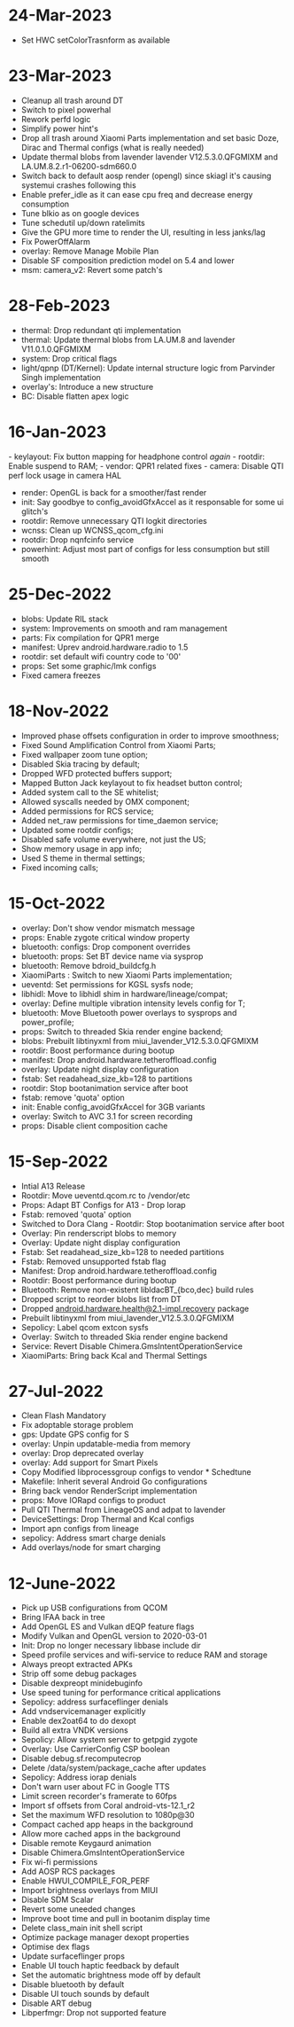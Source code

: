 # 24-Mar-2023
- Set HWC setColorTrasnform as available

# 23-Mar-2023
- Cleanup all trash around DT
- Switch to pixel powerhal
- Rework perfd logic
- Simplify power hint's
- Drop all trash around Xiaomi Parts implementation and set basic Doze, Dirac and Thermal configs (what is really needed)
- Update thermal blobs from lavender lavender V12.5.3.0.QFGMIXM and LA.UM.8.2.r1-06200-sdm660.0
- Switch back to default aosp render (opengl) since skiagl it's causing systemui crashes following this
- Enable prefer_idle as it can ease cpu freq and decrease energy consumption
- Tune blkio as on google devices
- Tune schedutil up/down ratelimits
- Give the GPU more time to render the UI, resulting in less janks/lag
- Fix PowerOffAlarm
- overlay: Remove Manage Mobile Plan
- Disable SF composition prediction model on 5.4 and lower
- msm: camera_v2: Revert some patch's

# 28-Feb-2023
- thermal: Drop redundant qti implementation
- thermal: Update thermal blobs from LA.UM.8 and lavender V11.0.1.0.QFGMIXM
- system: Drop critical flags
- light/qpnp (DT/Kernel): Update internal structure logic from Parvinder Singh implementation
- overlay's: Introduce a new structure
- BC: Disable flatten apex logic

# 16-Jan-2023
- keylayout: Fix button mapping for headphone control *again* 
- rootdir: Enable suspend to RAM;
- vendor: QPR1 related fixes
- camera: Disable QTI perf lock usage in camera HAL
- render: OpenGL is back for a smoother/fast render
- init: Say goodbye to config_avoidGfxAccel as it responsable for some ui glitch's
- rootdir: Remove unnecessary QTI logkit directories
- wcnss: Clean up WCNSS_qcom_cfg.ini
- rootdir: Drop nqnfcinfo service
- powerhint: Adjust most part of configs for less consumption but still smooth

# 25-Dec-2022
- blobs: Update RIL stack
- system: Improvements on smooth and ram management
- parts: Fix compilation for QPR1 merge
- manifest: Uprev android.hardware.radio to 1.5
- rootdir: set default wifi country code to '00'
- props: Set some graphic/lmk configs
- Fixed camera freezes

# 18-Nov-2022
- Improved phase offsets configuration in order to improve smoothness;
- Fixed Sound Amplification Control from Xiaomi Parts;
- Fixed wallpaper zoom tune option;
- Disabled Skia tracing by default;
- Dropped WFD protected buffers support;
- Mapped Button Jack keylayout to fix headset button control;
- Added system call to the SE whitelist;
- Allowed syscalls needed by OMX component;
- Added permissions for RCS service;
- Added net_raw permissions for time_daemon service;
- Updated some rootdir configs;
- Disabled safe volume everywhere, not just the US;
- Show memory usage in app info;
- Used S theme in thermal settings;
- Fixed incoming calls;

# 15-Oct-2022
- overlay: Don't show vendor mismatch message
- props: Enable zygote critical window property
- bluetooth: configs: Drop component overrides
- bluetooth: props: Set BT device name via sysprop
- bluetooth: Remove bdroid_buildcfg.h
- XiaomiParts : Switch to new Xiaomi Parts implementation;
- ueventd: Set permissions for KGSL sysfs node;
- libhidl: Move to libhidl shim in hardware/lineage/compat;
- overlay: Define multiple vibration intensity levels config for T;
- bluetooth: Move Bluetooth power overlays to sysprops and power_profile;
- props: Switch to threaded Skia render engine backend;
- blobs: Prebuilt libtinyxml from miui_lavender_V12.5.3.0.QFGMIXM
- rootdir: Boost performance during bootup
- manifest: Drop android.hardware.tetheroffload.config
- overlay: Update night display configuration
- fstab: Set readahead_size_kb=128 to partitions
- rootdir: Stop bootanimation service after boot
- fstab: remove 'quota' option
- init: Enable config_avoidGfxAccel for 3GB variants
- overlay: Switch to AVC 3.1 for screen recording
- props: Disable client composition cache

# 15-Sep-2022
- Intial A13 Release
- Rootdir: Move ueventd.qcom.rc to /vendor/etc
- Props: Adapt BT Configs for A13
­- Drop Iorap
- Fstab: removed 'quota' option
- Switched to Dora Clang
­- Rootdir: Stop bootanimation service after boot
- Overlay: Pin renderscript blobs to memory
- Overlay: Update night display configuration
- Fstab: Set readahead_size_kb=128 to needed partitions
- Fstab: Removed unsupported fstab flag
- Manifest: Drop android.hardware.tetheroffload.config
- Rootdir: Boost performance during bootup
- Bluetooth: Remove non-existent libldacBT_{bco,dec} build rules
- Dropped script to reorder blobs list from DT
- Dropped android.hardware.health@2.1-impl.recovery package
- Prebuilt libtinyxml from miui_lavender_V12.5.3.0.QFGMIXM
- Sepolicy: Label qcom extcon sysfs
- Overlay: Switch to threaded Skia render engine backend
- Service: Revert Disable Chimera.GmsIntentOperationService
- XiaomiParts: Bring back Kcal and Thermal Settings

# 27-Jul-2022
- Clean Flash Mandatory
- Fix adoptable storage problem
- gps: Update GPS config for S
- overlay: Unpin updatable-media from memory
- overlay: Drop deprecated overlay
- overlay: Add support for Smart Pixels
- Copy Modified libprocessgroup configs to vendor * Schedtune
- Makefile: Inherit several Android Go configurations
- Bring back vendor RenderScript implementation
- props: Move IORapd configs to product
- Pull QTI Thermal from LineageOS and adpat to lavender
- DeviceSettings: Drop Thermal and Kcal configs
- Import apn configs from lineage
- sepolicy: Address smart charge denials
- Add overlays/node for smart charging

# 12-June-2022

- Pick up USB configurations from QCOM
- Bring IFAA back in tree
- Add OpenGL ES and Vulkan dEQP feature flags
- Modify Vulkan and OpenGL version to 2020-03-01
- Init: Drop no longer necessary libbase include dir
- Speed profile services and wifi-service to reduce RAM and storage
- Always preopt extracted APKs
- Strip off some debug packages
- Disable dexpreopt minidebuginfo
- Use speed tuning for performance critical applications
- Sepolicy: address surfaceflinger denials
- Add vndservicemanager explicitly
- Enable dex2oat64 to do dexopt
- Build all extra VNDK versions
- Sepolicy: Allow system server to getpgid zygote
- Overlay: Use CarrierConfig CSP boolean
- Disable debug.sf.recomputecrop
- Delete /data/system/package_cache after updates
- Sepolicy: Address iorap denials
- Don't warn user about FC in Google TTS
- Limit screen recorder's framerate to 60fps
- Import sf offsets from Coral android-vts-12.1_r2
- Set the maximum WFD resolution to 1080p@30
- Compact cached app heaps in the background
- Allow more cached apps in the background
- Disable remote Keygaurd animation
- Disable Chimera.GmsIntentOperationService
- Fix wi-fi permissions
- Add AOSP RCS packages
- Enable HWUI_COMPILE_FOR_PERF
- Import brightness overlays from MIUI
- Disable SDM Scalar
- Revert some uneeded changes
- Improve boot time and pull in bootanim display time
- Delete class_main init shell script
- Optimize package manager dexopt properties
- Optimise dex flags
- Update surfaceflinger props
- Enable UI touch haptic feedback by default
- Set the automatic brightness mode off by default
- Disable bluetooth by default
- Disable UI touch sounds by default
- Disable ART debug
- Libperfmgr: Drop not supported feature

